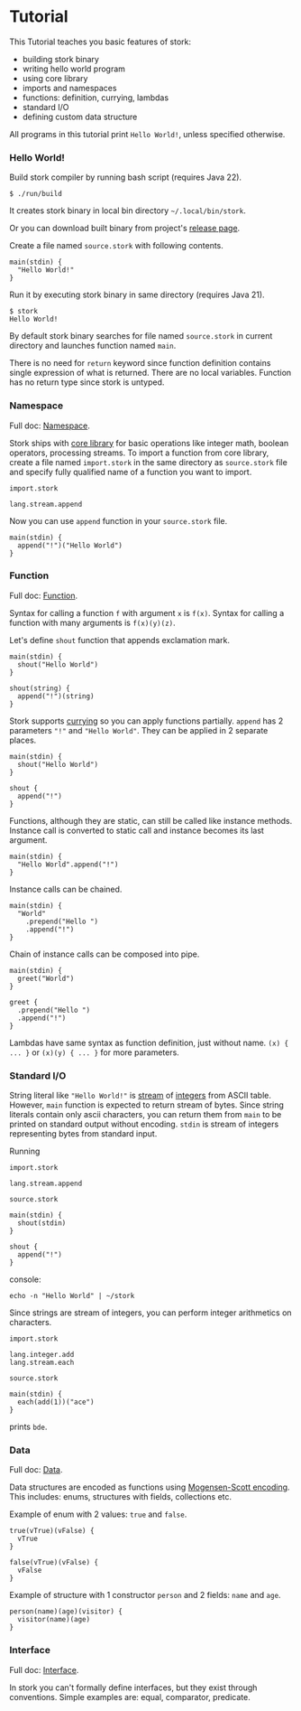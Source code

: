 # Tutorial #

This Tutorial teaches you basic features of stork:
   - building stork binary
   - writing hello world program
   - using core library
   - imports and namespaces
   - functions: definition, currying, lambdas
   - standard I/O
   - defining custom data structure

All programs in this tutorial print `Hello World!`, unless specified otherwise.

### Hello World! ###

Build stork compiler by running bash script (requires Java 22).

    $ ./run/build

It creates stork binary in local bin directory `~/.local/bin/stork`.

Or you can download built binary from project's [release page](https://github.com/maciejmikosik/stork/releases/tag/latest).

Create a file named `source.stork` with following contents.

    main(stdin) {
      "Hello World!"
    }

Run it by executing stork binary in same directory (requires Java 21).

    $ stork
    Hello World!

By default stork binary searches for file named `source.stork` in current directory and launches function named `main`.

There is no need for `return` keyword since function definition contains single expression of what is returned. There are no local variables. Function has no return type since stork is untyped.

### Namespace ###
Full doc: [Namespace](namespace.md).

Stork ships with [core library](../stork/core/lang/doc.md) for basic operations like integer math, boolean operators, processing streams. To import a function from core library, create a file named `import.stork` in the same directory as `source.stork` file and specify fully qualified name of a function you want to import.

`import.stork`

    lang.stream.append

Now you can use `append` function in your `source.stork` file.

    main(stdin) {
      append("!")("Hello World")
    }

### Function ###
Full doc: [Function](function.md).

Syntax for calling a function `f` with argument `x` is `f(x)`. Syntax for calling a function with many arguments is `f(x)(y)(z)`.

Let's define `shout` function that appends exclamation mark.

    main(stdin) {
      shout("Hello World")
    }
    
    shout(string) {
      append("!")(string)
    }

Stork supports [currying](https://en.wikipedia.org/wiki/Currying) so you can apply functions partially. `append` has 2 parameters `"!"` and `"Hello World"`. They can be applied in 2 separate places.

    main(stdin) {
      shout("Hello World")
    }
    
    shout {
      append("!")
    }

Functions, although they are static, can still be called like instance methods. Instance call is converted to static call and instance becomes its last argument.

    main(stdin) {
      "Hello World".append("!")
    }

Instance calls can be chained.

    main(stdin) {
      "World"
        .prepend("Hello ")
        .append("!")
    }

Chain of instance calls can be composed into pipe.

    main(stdin) {
      greet("World")
    }
    
    greet {
      .prepend("Hello ")
      .append("!")
    }

Lambdas have same syntax as function definition, just without name. `(x) { ... }` or `(x)(y) { ... }` for more parameters.

### Standard I/O ###

String literal like `"Hello World!"` is [stream](../stork/core/lang/stream/doc.md) of [integers](../stork/core/lang/integer/doc.md) from ASCII table. However, `main` function is expected to return stream of bytes. Since string literals contain only ascii characters, you can return them from `main` to be printed on standard output without encoding. `stdin` is stream of integers representing bytes from standard input.

Running

`import.stork`

    lang.stream.append

`source.stork`

    main(stdin) {
      shout(stdin)
    }
    
    shout {
      append("!")
    }

console:

    echo -n "Hello World" | ~/stork

Since strings are stream of integers, you can perform integer arithmetics on characters.

`import.stork`

    lang.integer.add
    lang.stream.each

`source.stork`

    main(stdin) {
      each(add(1))("ace")
    }

prints `bde`.

### Data ###
Full doc: [Data](data.md).

Data structures are encoded as functions using [Mogensen-Scott encoding](https://en.wikipedia.org/wiki/Mogensen%E2%80%93Scott_encoding). This includes: enums, structures with fields, collections etc.

Example of enum with 2 values: `true` and `false`.

    true(vTrue)(vFalse) {
      vTrue
    }
    
    false(vTrue)(vFalse) {
      vFalse
    }

Example of structure with 1 constructor `person` and 2 fields: `name` and `age`.

    person(name)(age)(visitor) {
      visitor(name)(age)
    }

### Interface ###
Full doc: [Interface](interface.md).

In stork you can't formally define interfaces, but they exist through conventions. Simple examples are: equal, comparator, predicate.
